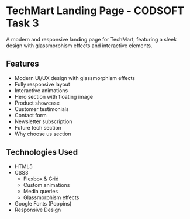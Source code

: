 # TechMart Landing Page - CODSOFT Task 3

A modern and responsive landing page for TechMart, featuring a sleek design with glassmorphism effects and interactive elements.

## Features
- Modern UI/UX design with glassmorphism effects
- Fully responsive layout
- Interactive animations
- Hero section with floating image
- Product showcase
- Customer testimonials
- Contact form
- Newsletter subscription
- Future tech section
- Why choose us section

## Technologies Used
- HTML5
- CSS3
  - Flexbox & Grid
  - Custom animations
  - Media queries
  - Glassmorphism effects
- Google Fonts (Poppins)
- Responsive Design
